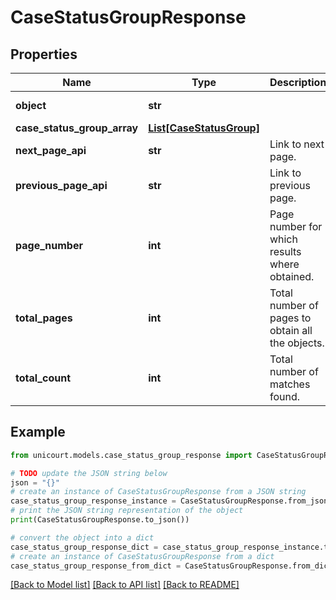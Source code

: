 # CaseStatusGroupResponse


## Properties

Name | Type | Description | Notes
------------ | ------------- | ------------- | -------------
**object** | **str** |  | [default to 'CaseStatusGroupResponse']
**case_status_group_array** | [**List[CaseStatusGroup]**](CaseStatusGroup.md) |  | 
**next_page_api** | **str** | Link to next page. | 
**previous_page_api** | **str** | Link to previous page. | 
**page_number** | **int** | Page number for which results where obtained. | 
**total_pages** | **int** | Total number of pages to obtain all the objects. | 
**total_count** | **int** | Total number of matches found. | 

## Example

```python
from unicourt.models.case_status_group_response import CaseStatusGroupResponse

# TODO update the JSON string below
json = "{}"
# create an instance of CaseStatusGroupResponse from a JSON string
case_status_group_response_instance = CaseStatusGroupResponse.from_json(json)
# print the JSON string representation of the object
print(CaseStatusGroupResponse.to_json())

# convert the object into a dict
case_status_group_response_dict = case_status_group_response_instance.to_dict()
# create an instance of CaseStatusGroupResponse from a dict
case_status_group_response_from_dict = CaseStatusGroupResponse.from_dict(case_status_group_response_dict)
```
[[Back to Model list]](../README.md#documentation-for-models) [[Back to API list]](../README.md#documentation-for-api-endpoints) [[Back to README]](../README.md)



